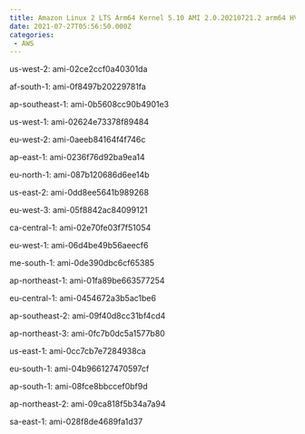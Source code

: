 ```yaml
---
title: Amazon Linux 2 LTS Arm64 Kernel 5.10 AMI 2.0.20210721.2 arm64 HVM gp2
date: 2021-07-27T05:56:50.000Z
categories:
 - AWS
---
```


us-west-2: ami-02ce2ccf0a40301da

af-south-1: ami-0f8497b20229781fa

ap-southeast-1: ami-0b5608cc90b4901e3

us-west-1: ami-02624e73378f89484

eu-west-2: ami-0aeeb84164f4f746c

ap-east-1: ami-0236f76d92ba9ea14

eu-north-1: ami-087b120686d6ee14b

us-east-2: ami-0dd8ee5641b989268

eu-west-3: ami-05f8842ac84099121

ca-central-1: ami-02e70fe03f7f51054

eu-west-1: ami-06d4be49b56aeecf6

me-south-1: ami-0de390dbc6cf65385

ap-northeast-1: ami-01fa89be663577254

eu-central-1: ami-0454672a3b5ac1be6

ap-southeast-2: ami-09f40d8cc31bf4cd4

ap-northeast-3: ami-0fc7b0dc5a1577b80

us-east-1: ami-0cc7cb7e7284938ca

eu-south-1: ami-04b966127470597cf

ap-south-1: ami-08fce8bbccef0bf9d

ap-northeast-2: ami-09ca818f5b34a7a94

sa-east-1: ami-028f8de4689fa1d37

